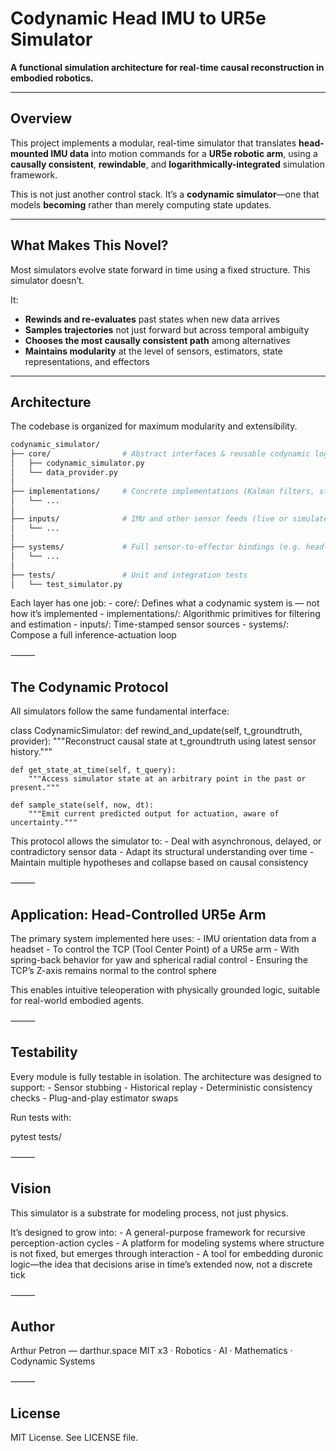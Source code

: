 # Codynamic Head IMU to UR5e Simulator

**A functional simulation architecture for real-time causal reconstruction in embodied robotics.**

---

## Overview

This project implements a modular, real-time simulator that translates **head-mounted IMU data** into motion commands for a **UR5e robotic arm**, using a **causally consistent**, **rewindable**, and **logarithmically-integrated** simulation framework.

This is not just another control stack. It’s a **codynamic simulator**—one that models **becoming** rather than merely computing state updates.

---

## What Makes This Novel?

Most simulators evolve state forward in time using a fixed structure. This simulator doesn’t.

It:

- **Rewinds and re-evaluates** past states when new data arrives  
- **Samples trajectories** not just forward but across temporal ambiguity  
- **Chooses the most causally consistent path** among alternatives  
- **Maintains modularity** at the level of sensors, estimators, state representations, and effectors  

---

## Architecture

The codebase is organized for maximum modularity and extensibility.

```bash
codynamic_simulator/
├── core/                # Abstract interfaces & reusable codynamic logic
│   ├── codynamic_simulator.py
│   └── data_provider.py
│
├── implementations/     # Concrete implementations (Kalman filters, state models)
│   └── ...
│
├── inputs/              # IMU and other sensor feeds (live or simulated)
│   └── ...
│
├── systems/             # Full sensor-to-effector bindings (e.g. head-to-UR5e)
│   └── ...
│
├── tests/               # Unit and integration tests
│   └── test_simulator.py
```
Each layer has one job:
	- core/: Defines what a codynamic system is — not how it’s implemented
	- implementations/: Algorithmic primitives for filtering and estimation
	- inputs/: Time-stamped sensor sources
	- systems/: Compose a full inference-actuation loop

⸻

## The Codynamic Protocol

All simulators follow the same fundamental interface:

class CodynamicSimulator:
    def rewind_and_update(self, t_groundtruth, provider):
        """Reconstruct causal state at t_groundtruth using latest sensor history."""

    def get_state_at_time(self, t_query):
        """Access simulator state at an arbitrary point in the past or present."""

    def sample_state(self, now, dt):
        """Emit current predicted output for actuation, aware of uncertainty."""

This protocol allows the simulator to:
	- Deal with asynchronous, delayed, or contradictory sensor data
	- Adapt its structural understanding over time
	- Maintain multiple hypotheses and collapse based on causal consistency

⸻

## Application: Head-Controlled UR5e Arm

The primary system implemented here uses:
	- IMU orientation data from a headset
	- To control the TCP (Tool Center Point) of a UR5e arm
	- With spring-back behavior for yaw and spherical radial control
	- Ensuring the TCP’s Z-axis remains normal to the control sphere

This enables intuitive teleoperation with physically grounded logic, suitable for real-world embodied agents.

⸻

## Testability

Every module is fully testable in isolation. The architecture was designed to support:
	- Sensor stubbing
	- Historical replay
	- Deterministic consistency checks
	- Plug-and-play estimator swaps

Run tests with:

pytest tests/


⸻
## Vision

This simulator is a substrate for modeling process, not just physics.

It’s designed to grow into:
	- A general-purpose framework for recursive perception-action cycles
	- A platform for modeling systems where structure is not fixed, but emerges through interaction
	- A tool for embedding duronic logic—the idea that decisions arise in time’s extended now, not a discrete tick

⸻

## Author

Arthur Petron — darthur.space
MIT x3 · Robotics · AI · Mathematics · Codynamic Systems

⸻

## License

MIT License. See LICENSE file.